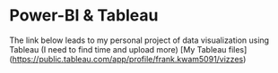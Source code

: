 # Power-BI & Tableau

The link below leads to my personal project of data visualization using Tableau (I need to find time and upload more)
[My Tableau files] (https://public.tableau.com/app/profile/frank.kwam5091/vizzes)
